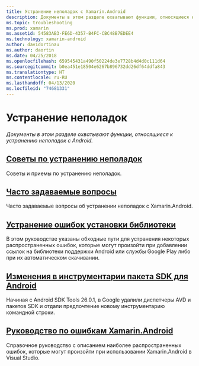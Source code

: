 ```yaml
---
title: Устранение неполадок с Xamarin.Android
description: Документы в этом разделе охватывают функции, относящиеся к устранению неполадок с Android.
ms.topic: troubleshooting
ms.prod: xamarin
ms.assetid: 54583AB3-FE6D-4357-B4FC-CBC48B7EDEE4
ms.technology: xamarin-android
author: davidortinau
ms.author: daortin
ms.date: 04/25/2018
ms.openlocfilehash: 659545431a490f50224de3e7728b4d4d0c111d64
ms.sourcegitcommit: b0ea451e18504e6267b896732dd26df64ddfa843
ms.translationtype: HT
ms.contentlocale: ru-RU
ms.lasthandoff: 04/13/2020
ms.locfileid: "74681331"
---
```

# <a name="troubleshooting"></a>Устранение неполадок

_Документы в этом разделе охватывают функции, относящиеся к устранению неполадок с Android._

## <a name="troubleshooting-tips"></a>[Советы по устранению неполадок](~/android/troubleshooting/troubleshooting.md)

Советы и приемы по устранению неполадок.

## <a name="frequently-asked-questions"></a>[Часто задаваемые вопросы](questions/index.md)

Часто задаваемые вопросы об устранении неполадок с Xamarin.Android.

## <a name="resolving-library-installation-errors"></a>[Устранение ошибок установки библиотеки](~/android/troubleshooting/resolving-library-installation-errors.md)

В этом руководстве указаны обходные пути для устранения некоторых распространенных ошибок, которые могут произойти при добавлении ссылок на библиотеки поддержки Android или службы Google Play либо при их автоматическом скачивании.

## <a name="changes-to-the-android-sdk-tooling"></a>[Изменения в инструментарии пакета SDK для Android](~/android/troubleshooting/sdk-cli-tooling-changes.md)

Начиная с Android SDK Tools 26.0.1, в Google удалили диспетчеры AVD и пакетов SDK и отдали предпочтение новому инструментарию командной строки.

## <a name="xamarinandroid-errors-reference"></a>[Руководство по ошибкам Xamarin.Android](/xamarin/android/errors-and-warnings/)

Справочное руководство с описанием наиболее распространенных ошибок, которые могут произойти при использовании Xamarin.Android в Visual Studio.
